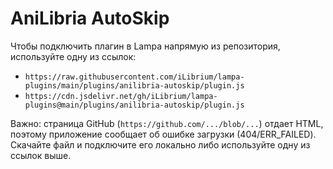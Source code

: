 # AniLibria AutoSkip

Чтобы подключить плагин в Lampa напрямую из репозитория, используйте одну из ссылок:

- `https://raw.githubusercontent.com/iLibrium/lampa-plugins/main/plugins/anilibria-autoskip/plugin.js`
- `https://cdn.jsdelivr.net/gh/iLibrium/lampa-plugins@main/plugins/anilibria-autoskip/plugin.js`

Важно: страница GitHub (`https://github.com/.../blob/...`) отдает HTML, поэтому приложение сообщает об ошибке загрузки (404/ERR_FAILED). Скачайте файл и подключите его локально либо используйте одну из ссылок выше.
